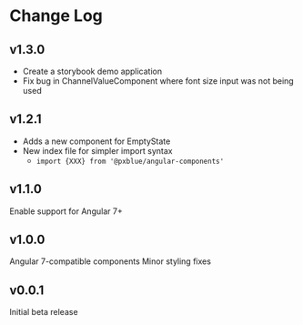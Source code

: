 # Change Log

## v1.3.0
- Create a storybook demo application
- Fix bug in ChannelValueComponent where font size input was not being used

## v1.2.1
- Adds a new component for EmptyState
- New index file for simpler import syntax
    - `import {XXX} from '@pxblue/angular-components'`

## v1.1.0
Enable support for Angular 7+ 

## v1.0.0
Angular 7-compatible components
Minor styling fixes

## v0.0.1
Initial beta release
